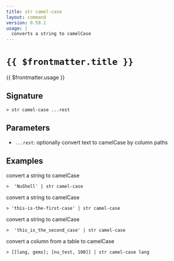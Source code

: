 ```yaml
---
title: str camel-case
layout: command
version: 0.59.1
usage: |
  converts a string to camelCase
---
```


# `{{ $frontmatter.title }}`

<div style='white-space: pre-wrap;'>{{ $frontmatter.usage }}</div>

## Signature

```> str camel-case ...rest```

## Parameters

 -  `...rest`: optionally convert text to camelCase by column paths

## Examples

convert a string to camelCase
```shell
>  'NuShell' | str camel-case
```

convert a string to camelCase
```shell
> 'this-is-the-first-case' | str camel-case
```

convert a string to camelCase
```shell
>  'this_is_the_second_case' | str camel-case
```

convert a column from a table to camelCase
```shell
> [[lang, gems]; [nu_test, 100]] | str camel-case lang
```
